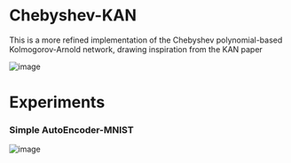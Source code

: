 # Chebyshev-KAN
This is a more refined implementation of the Chebyshev polynomial-based Kolmogorov-Arnold network, drawing inspiration from the KAN paper 

![image](https://github.com/Sid2690/Chebyshev-KAN/assets/169923343/f7377cb0-71a3-484d-9a18-fca2f3a263a6)

# Experiments

### Simple AutoEncoder-MNIST

![image](https://github.com/Sid2690/Chebyshev-KAN/assets/169923343/ddd24121-e278-49ff-bc31-59b5bd36d476)

